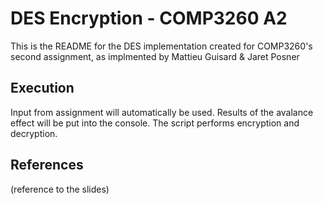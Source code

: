 # DES Encryption - COMP3260 A2

This is the README for the DES implementation created for COMP3260's second assignment, as implmented by Mattieu Guisard & Jaret Posner

## Execution

Input from assignment will automatically be used. Results of the avalance effect will be put into the console. The script performs encryption and decryption.

## References

(reference to the slides)
